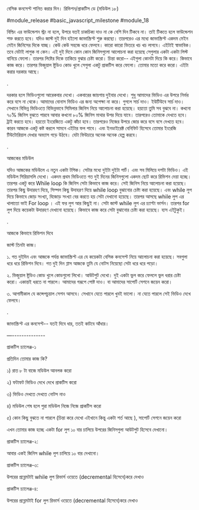 বেসিক কনসেপ্ট শানিত করার দিন। রিভিশন/প্রাকটিস ডে (মডিউল ১৮)

#module_release #basic_javascript_milestone #module_18

বিল্ডিং এর ফাউন্ডেশন স্ট্রং না হলে, উপরে যতই চাকচিক্য দাও না কে বেশি দিন টিকবে না। তাই টিকতে হলে ফাউন্ডেশন শক্ত করতে হবে। যদিও জাস্ট দুই দিন হইলো জাভাস্ক্রিপ্ট শুরু করছো। তারপরেও এর মধ্যে জাভাস্ক্রিপ্ট একদম মেইন মেইন জিনিসের দিকে যাচ্ছ। কেউ কেউ সহজে ধরে ফেলবে। কারো কারো ভিতরে খচ খচ লাগবে। এইটাই স্বাভাবিক। তবে যেটাই লাগুক না কেন। এই দুই দিনে কোন কোন জিনিসগুলো আলোচনা করা হয়েছে সেগুলার একটা একটা লিস্ট বানিয়ে ফেলো। তারপর লিষ্টের দিকে তাকিয়ে বুঝার চেষ্টা করো। চিন্তা করো-- এইগুলা কোনটা দিয়ে কি করে। কিভাবে কাজ করে। তারপর ভিজুয়াল ষ্টুডিও কোড খুলে সেগুলা একটু প্রাকটিস করে ফেলো। তোমার মতো করে করো। এইটা করার দরকার আছে।

.

দরকার হলে ভিডিওগুলো আরেকবার দেখো। একবারের জায়গায় দুইবার দেখো। শুধু আমাদের ভিডিও এর উপরে নির্ভর করে বসে না থেকে। আমাদের বোনাস ভিডিও এর জন্য অপেক্ষা না করে। গুগলে সার্চ দাও। ইউটিউবে সার্চ দাও। সেখানে বিভিন্ন ভিডিওতে বিভিন্নভাবে সিমিলার জিনিস নিয়ে আলোচনা করা হয়েছে। হয়তো তুমি সব বুঝবে না। কখনো ৭০% জিনিস বুঝতে পারবে আবার কখনো ৮০% জিনিস মাথার উপর দিয়ে যাবে। তারপরেও তোমাকে দেখতে হবে। ট্রাই করতে হবে। হয়তো ইংরেজিতে একটু কাঁচা হবে। তারপরেও নিজের উপরে জোর করে বসে বসে দেখতে হবে। কারন আজকে একটু কষ্ট করলে সামনে এইটার ফল পাবে। এবং ইনডাইরেক্ট বেনিফিট হিসেবে তোমার ইংরেজি টিউটোরিয়াল দেখার অভ্যাস গড়ে উঠবে। যেটা ফিউচারে অনেক অনেক হেল্প করবে।

.

আজকের মডিউল

যদিও আজকের মডিউলে এ নতুন একটা টপিক। সেটার মধ্যে দুইটা দুইটা পার্ট। এবং সব মিলিয়ে দশটা ভিডিও। এই মডিউল সিরিয়াসলি দেখো। একদম প্রথম ভিডিওতে গত দুই দিনের জিনিসগুলো একদম ছোট করে রিভিশন দেয়া হচ্ছে। তারপর একটু করে While loop কি জিনিস সেটা কিভাবে কাজ করে। সেই জিনিস নিয়ে আলোচনা করা হয়েছে। তারপর কিছু উদারহণ দিয়ে, সিম্পল কিছু উদাহরণ দিয়ে while loop বুঝানোর চেষ্টা করা হয়েছে। এবং while লুপ দিয়ে কিভাবে জোড় সংখ্যা, বিজোড় সংখ্যা বের করতে হয় সেটা দেখানো হয়েছে। তারপর আসছে while লুপ এর খালাতো ভাই For loop । এই ফর লুপ আর কিছুই না। সেটা জাস্ট while লুপ এর চ্যাপ্টা ভার্সন। তারপর for লুপ দিয়ে কয়েকটা উদারহণ দেখানো হয়েছে। কিভাবে কাজ করে সেটা বুঝানোর চেষ্টা করা হয়েছে। ব্যস এইটুকুই।

.

আজকে কিভাবে রিভিশন দিবে

জাস্ট তিনটা কাজ।

১. গত দুইদিন এবং আজকে পর্যন্ত জাভাস্ক্রিপ্ট এর যে কয়েকটা বেসিক কনসেপ্ট নিয়ে আলোচনা করা হয়েছে। সবগুলা ধরে ধরে রিভিশন দিবে। গত দুই দিন প্লাস আজকে তুমি যে নোটস নিয়েছো সেটা ধরে ধরে পড়ো।

২. ভিজুয়াল ষ্টুডিও কোড খুলে কোডগুলো লিখো। আউটপুট দেখো। দুই একটা ভুল করে ফেললে ভুল ধরার চেষ্টা করো। একান্তই ধরতে না পারলে। আমাদের গরূপে পোষ্ট দাও। বা আমাদের সাপোর্ট সেশনে জয়েন করো।

৩. আগামীকাল যে কন্সেপচুয়াল সেশন আসবে। সেখানে যেতে পারলে খুবই ভালো। না যেতে পারলে সেই ভিডিও দেখে ফেলবে।

.

জাভাস্ক্রিপ্ট এর কনসেপ্ট-- যতই দিবে ধার, ততই কাটবে আঁধার।

—--------------

প্রাকটিস চ্যালেঞ্জ-১

প্রতিদিন তোমার কাজ কি?

১) রাত ৮ টা বাজে মডিউল আনলক করো

২) ফটাফট ভিডিও দেখে দেখে প্রাকটিস করো

৩) ভিডিও দেখতে দেখতে নোটস নাও

৪) মডিউল শেষ হলে পুরা মডিউল নিজে নিজে প্রাকটিস করো

৫) কোন কিছু বুঝতে না পারলে (চিন্তা করে দেখো এইখানে কিন্তু একটা শর্ত আছে ), সাপোর্ট সেশনে জয়েন করো

এখন তোমার কাজ হচ্ছে একটা for লুপ ১০ বার চালিয়ে উপরের জিনিসগুলা আউটপুট হিসেবে দেখানো।

প্রাকটিস চ্যালেঞ্জ-২:

আবার একই জিনিস while লুপ চালিয়ে ১০ বার দেখানো।

প্রাকটিস চ্যালেঞ্জ-৩:

উপরের প্রব্লেমটাই while লুপ রিভার্স ওয়েতে (decremental হিসেবে)করে দেখাও

প্রাকটিস চ্যালেঞ্জ-৪:

উপরের প্রব্লেমটাই for লুপ রিভার্স ওয়েতে (decremental হিসেবে)করে দেখাও
